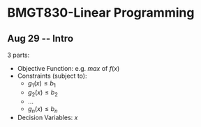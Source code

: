 # BMGT830-Linear Programming

## Aug 29 -- Intro

3 parts:

- Objective Function: e.g. $max$ of $f(x)$
- Constraints (subject to):
  - $g_1 (x) \le b_1$
  - $g_2 (x) \le b_2$
  - ...
  - $g_n (x) \le b_n$
- Decision Variables: $x$

